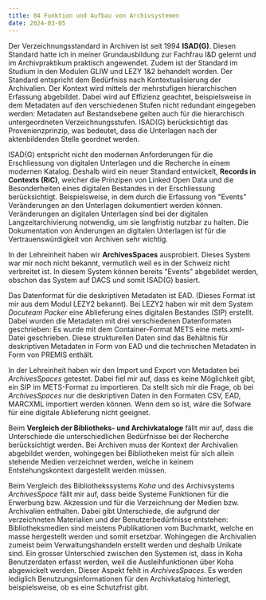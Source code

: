 ```yaml
---
title: 04 Funktion und Aufbau von Archivsystemen
date: 2024-03-05
---
```


Der Verzeichnungsstandard in Archiven ist seit 1994 **ISAD(G)**. Diesen Standard hatte ich in meiner Grundausbildung zur Fachfrau I&D gelernt und im Archivpraktikum praktisch angewendet. Zudem ist der Standard im Studium in den Modulen GLIW und LEZY 1&2 behandelt worden. Der Standard entspricht dem Bedürfniss nach Kontextualisierung der Archivalien. Der Kontext wird mittels der mehrstufigen hierarchischen Erfassung abgebildet. Dabei wird auf Effizienz geachtet, beispielsweise in dem Metadaten auf den verschiedenen Stufen nicht redundant eingegeben werden: Metadaten auf Bestandsebene gelten auch für die hierarchisch untergeordneten Verzeichnungsstufen. ISAD(G) berücksichtigt das Provenienzprinzip, was bedeutet, dass die Unterlagen nach der aktenbildenden Stelle geordnet werden. 

 ISAD(G) entspricht nicht den modernen Anforderungen für die Erschliessung von digitalen Unterlagen und die Recherche in einem modernen Katalog. Deshalb wird ein neuer Standard entwickelt, **Records in Contexts (RiC)**, welcher die Prinzipen von Linked Open Data und die Besonderheiten eines digitalen Bestandes in der Erschliessung berücksichtigt. Beispielsweise, in dem durch die Erfassung von "Events" Veränderungen an den Unterlagen dokumentiert werden können. Veränderungen an digitalen Unterlagen sind bei der digitalen Langzeitarchivierung notwendig, um sie langfristig nutzbar zu halten. Die Dokumentation von Änderungen an digitalen Unterlagen ist für die Vertrauenswürdigkeit von Archiven sehr wichtig. 

In der Lehreinheit haben wir **ArchivesSpaces** ausprobiert. Dieses System war mir noch nicht bekannt, vermutlich weil es in der Schweiz nicht verbreitet ist. In diesem System können bereits "Events" abgebildet werden, obschon das System auf DACS und somit ISAD(G) basiert. 

Das Datenformat für die deskriptiven Metadaten ist EAD. (Dieses Format ist mir aus dem Modul LEZY2 bekannt). Bei LEZY2 haben wir mit dem System *Docuteam Packer* eine Ablieferung eines digitalen Bestandes (SIP) erstellt. Dabei wurden die Metadaten mit drei verschiedenen Datenformaten geschrieben: Es wurde mit dem Container-Format METS eine mets.xml-Datei geschrieben. Diese strukturellen Daten sind das Behältnis für deskriptiven Metadaten in Form von EAD und die technischen Metadaten in Form von PREMIS enthält. 

In der Lehreinheit haben wir den Import und Export von Metadaten bei *ArchivesSpaces* getestet. Dabei fiel mir auf, dass es keine Möglichkeit gibt, ein SIP im METS-Format zu importieren. Da stellt sich mir die Frage, ob bei *ArchivesSpaces* nur die deskriptiven Daten in den Formaten CSV, EAD, MARCXML importiert werden können. Wenn dem so ist, wäre die Sofware für eine digitale Ablieferung nicht geeignet. 

Beim **Vergleich der Bibliotheks- und Archivkataloge** fällt mir auf, dass die Unterschiede die unterschiedlichen Bedürfnisse bei der Recherche berücksichtigt werden. Bei Archiven muss der Kontext der Archivalien abgebildet werden, wohingegen bei Bibliotheken meist für sich allein stehende Medien verzeichnet werden, welche in keinem Entstehungskontext dargestellt werden müssen. 

Beim Vergleich des Bibliothekssystems *Koha* und des Archivsystems *ArchivesSpace* fällt mir auf, dass beide Systeme Funktionen für die Erwerbung bzw. Akzession und für die Verzeichnung der Medien bzw. Archivalien enthalten. Dabei gibt Unterschiede, die aufgrund der verzeichneten Materialien und der Benutzerbedürfnisse entstehen: Bibliotheksmedien sind meistens Publikationen vom Buchmarkt, welche en masse hergestellt werden und somit ersetzbar. Wohingegen die Archivalien zumeist beim Verwaltungshandeln erstellt werden und deshalb Unikate sind. Ein grosser Unterschied zwischen den Systemen ist, dass in Koha Benutzerdaten erfasst werden, weil die Ausleihfunktionen über Koha abgewickelt werden. Dieser Aspekt fehlt in *ArchivesSpaces*. Es werden lediglich Benutzungsinformationen für den Archivkatalog hinterlegt, beispielsweise, ob es eine Schutzfrist gibt. 
